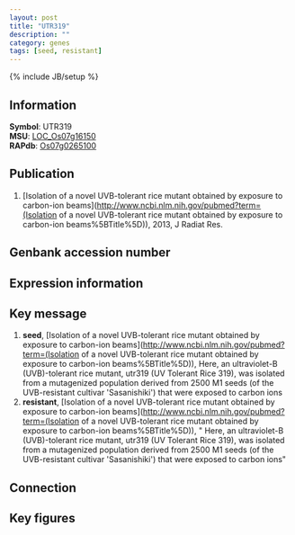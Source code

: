 ```yaml
---
layout: post
title: "UTR319"
description: ""
category: genes
tags: [seed, resistant]
---
```

{% include JB/setup %}

## Information
__Symbol__: UTR319  
__MSU__: [LOC_Os07g16150](http://rice.plantbiology.msu.edu/cgi-bin/ORF_infopage.cgi?orf=LOC_Os07g16150)  
__RAPdb__: [Os07g0265100](http://rapdb.dna.affrc.go.jp/viewer/gbrowse_details/irgsp1?name=Os07g0265100)  

## Publication
1. [Isolation of a novel UVB-tolerant rice mutant obtained by exposure to carbon-ion beams](http://www.ncbi.nlm.nih.gov/pubmed?term=(Isolation of a novel UVB-tolerant rice mutant obtained by exposure to carbon-ion beams%5BTitle%5D)), 2013, J Radiat Res.

## Genbank accession number

## Expression information

## Key message
1. __seed__, [Isolation of a novel UVB-tolerant rice mutant obtained by exposure to carbon-ion beams](http://www.ncbi.nlm.nih.gov/pubmed?term=(Isolation of a novel UVB-tolerant rice mutant obtained by exposure to carbon-ion beams%5BTitle%5D)),  Here, an ultraviolet-B (UVB)-tolerant rice mutant, utr319 (UV Tolerant Rice 319), was isolated from a mutagenized population derived from 2500 M1 seeds (of the UVB-resistant cultivar 'Sasanishiki') that were exposed to carbon ions
2. __resistant__, [Isolation of a novel UVB-tolerant rice mutant obtained by exposure to carbon-ion beams](http://www.ncbi.nlm.nih.gov/pubmed?term=(Isolation of a novel UVB-tolerant rice mutant obtained by exposure to carbon-ion beams%5BTitle%5D)), " Here, an ultraviolet-B (UVB)-tolerant rice mutant, utr319 (UV Tolerant Rice 319), was isolated from a mutagenized population derived from 2500 M1 seeds (of the UVB-resistant cultivar 'Sasanishiki') that were exposed to carbon ions"

## Connection

## Key figures


